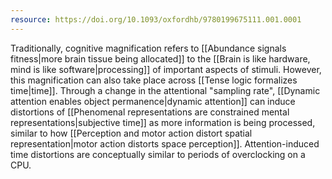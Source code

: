```yaml
---
resource: https://doi.org/10.1093/oxfordhb/9780199675111.001.0001
---
```


Traditionally, cognitive magnification refers to [[Abundance signals fitness|more brain tissue being allocated]] to the [[Brain is like hardware, mind is like software|processing]] of important aspects of stimuli. However, this magnification can also take place across [[Tense logic formalizes time|time]]. Through a change in the attentional "sampling rate", [[Dynamic attention enables object permanence|dynamic attention]] can induce distortions of [[Phenomenal representations are constrained mental representations|subjective time]] as more information is being processed, similar to how [[Perception and motor action distort spatial representation|motor action distorts space perception]]. Attention-induced time distortions are conceptually similar to periods of overclocking on a CPU.
